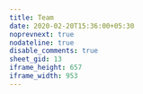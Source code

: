 ```yaml
---
title: Team
date: 2020-02-20T15:36:00+05:30
noprevnext: true
nodateline: true
disable_comments: true
sheet_gid: 13
iframe_height: 657
iframe_width: 953
---
```

